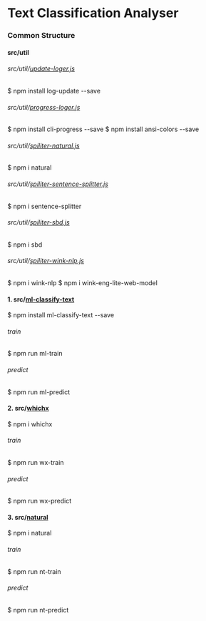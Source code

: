 # Text Classification Analyser

### Common Structure

#### src/util

###### src/util/[update-loger.js](https://www.npmjs.com/package/log-update)
  
  $ npm install log-update --save

  
###### src/util/[progress-loger.js](https://www.npmjs.com/package/cli-progress)
  
  $ npm install cli-progress --save
  $ npm install ansi-colors --save

###### src/util/[spiliter-natural.js](https://www.npmjs.com/package/natural)

  $ npm i natural

###### src/util/[spiliter-sentence-splitter.js](https://www.npmjs.com/package/sentence-splitter)

  $ npm i sentence-splitter

###### src/util/[spiliter-sbd.js](https://www.npmjs.com/package/sbd)

  $ npm i sbd

###### src/util/[spiliter-wink-nlp.js](https://www.npmjs.com/package/wink-nlp)

  $ npm i wink-nlp
  $ npm i wink-eng-lite-web-model

#### 1. src/[ml-classify-text](https://www.npmjs.com/package/ml-classify-text)

  $ npm install ml-classify-text --save

###### train

  $ npm run ml-train

###### predict
  
  $ npm run ml-predict
  
#### 2. src/[whichx](https://www.npmjs.com/package/whichx)

  $ npm i whichx

###### train

  $ npm run wx-train

###### predict
  
  $ npm run wx-predict

#### 3. src/[natural](https://www.npmjs.com/package/natural)

  $ npm i natural

###### train

  $ npm run nt-train

###### predict
  
  $ npm run nt-predict
